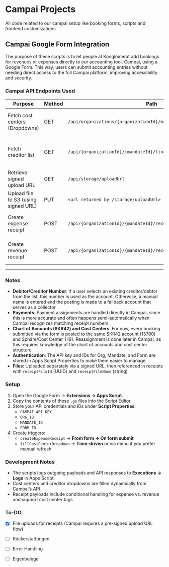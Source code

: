 # Campai Projects
All code related to our campai setup like booking forms, scripts and frontend customizations

## Campai Google Form Integration

The purpose of these scripts is to let people at Konglomerat add bookings for revenues or expenses directly to our accounting tool, Campai, using a Google Form. This way, users can submit accounting entries without needing direct access to the full Campai platform, improving accessibility and security.

### Campai API Endpoints Used

| Purpose                   | Method | Path                                                             | Docs Link                                                                 |
|----------------------------|--------|------------------------------------------------------------------|----------------------------------------------------------------------------|
| Fetch cost centers (Dropdowns) | GET    | `/api/organizations/{organizationId}/mandates/{mandateId}`       | [Campai API Reference – Organizations & Mandates](https://docs.campai.com/developer/api-reference/organizations) |
| Fetch creditor list             | GET    | `/api/{organizationId}/{mandateId}/finance/accounts/creditors/list` | [Campai API Reference – Finance / Accounts / Creditors](https://docs.campai.com/developer/api-reference/finance/finance-accounts/accounts-creditors#post-organizationid-mandateid-finance-accounts-creditors-list) |
| Retrieve signed upload URL | GET    | `/api/storage/uploadUrl`                                         | [Campai API Reference – Storage](https://docs.campai.com/developer/api-reference/storage#get-storage-uploadurl) |
| Upload file to S3 (using signed URL) | PUT    | `<url returned by /storage/uploadUrl>`                           | [Campai API Reference – Storage](https://docs.campai.com/developer/api-reference/storage) |
| Create expense receipt     | POST   | `/api/{organizationId}/{mandateId}/receipts/expense`             | [Campai API Reference – Finance Receipts](https://docs.campai.com/developer/api-reference/finance/finance-receipts#post-organizationid-mandateid-receipts-expense) |
| Create revenue receipt     | POST   | `/api/{organizationId}/{mandateId}/receipts/revenue`             | [Campai API Reference – Finance Receipts](https://docs.campai.com/developer/api-reference/finance/finance-receipts#post-organizationid-mandateid-receipts-revenue) |

---

### Notes
- **Debitor/Creditor Number**: If a user selects an existing creditor/debtor from the list, this number is used as the account. Otherwise, a manual name is entered and the posting is made to a fallback account that serves as a collector
- **Payments**: Payment assignments are handled directly in Campai, since this is more accurate and often happens semi-automatically when Campai recognizes matching receipt numbers
- **Chart of Accounts (SKR42) and Cost Centers**: For now, every booking submitted via the form is posted to the same SKR42 account (13700) and Sphäre/Cost Center 1 (9). Reassignment is done later in Campai, as this requires knowledge of the chart of accounts and cost center structure
- **Authentication**: The API key and IDs for Org, Mandate, and Form are stored in Apps Script Properties to make them easier to manage
- **Files**: Uploaded separately via a signed URL, then referenced in receipts with `receiptFileId` (UUID) and `receiptFileName` (string)

### Setup

1. Open the Google Form → **Extensions → Apps Script**.  
2. Copy the contents of these `.gs` files into the Script Editor.  
3. Store your API credentials and IDs under **Script Properties**:  
   - `CAMPAI_API_KEY`  
   - `ORG_ID`  
   - `MANDATE_ID`  
   - `FORM_ID`  
4. Create triggers:  
   - `createExpenseReceipt` → **From form → On form submit**  
   - `fillCostCenterDropdown` → **Time-driven** or via menu if you prefer manual refresh.  

### Development Notes

- The scripts logs outgoing payloads and API responses to **Executions → Logs** in Apps Script.  
- Cost centers and creditor dropdowns are filled dynamically from Campai’s API  
- Receipt payloads include conditional handling for expense vs. revenue and support cost center tags

### To-DO

- [X] File uploads for receipts (Campai requires a pre-signed upload URL flow)
- [ ] Rückerstattungen
- [ ] Error Handling
- [ ] Eigenbelege

